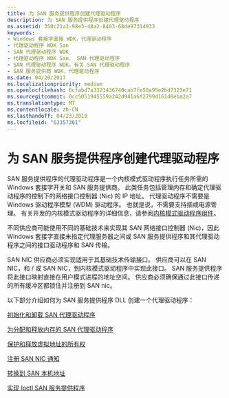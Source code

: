 ```yaml
---
title: 为 SAN 服务提供程序创建代理驱动程序
description: 为 SAN 服务提供程序创建代理驱动程序
ms.assetid: 350c21a3-98e3-48a2-8403-68de97314933
keywords:
- Windows 套接字直接 WDK，代理驱动程序
- 代理驱动程序 WDK San
- SAN 代理驱动程序 WDK
- 代理驱动程序 WDK San、 SAN 代理驱动程序
- SAN 代理驱动程序 WDK，有关 SAN 代理驱动程序
- SAN 服务提供商 WDK，代理驱动程序
ms.date: 04/20/2017
ms.localizationpriority: medium
ms.openlocfilehash: 6cfabd7a3321436740cab7fe58a95e2bd7323e71
ms.sourcegitcommit: 0cc5051945559a242d941a6f2799d161d8eba2a7
ms.translationtype: MT
ms.contentlocale: zh-CN
ms.lasthandoff: 04/23/2019
ms.locfileid: "63357361"
---
```

# <a name="creating-a-proxy-driver-for-a-san-service-provider"></a>为 SAN 服务提供程序创建代理驱动程序





SAN 服务提供程序的代理驱动程序是一个内核模式驱动程序执行任务所需的 Windows 套接字开关和 SAN 服务提供商。 此类任务包括管理内存和确定代理驱动程序的控制下的网络接口控制器 (Nic) 的 IP 地址。 代理驱动程序不需要是 Windows 驱动程序模型 (WDM) 驱动程序。 也就是说，不需要支持插或电源管理。 有关开发的内核模式驱动程序的详细信息，请参阅[内核模式驱动程序组件](https://msdn.microsoft.com/library/windows/hardware/ff553213)。

不同供应商可能使用不同的基础技术来实现其 SAN 网络接口控制器 (Nic)，因此 Windows 套接字直接未指定代理服务器之间或 SAN 服务提供程序和其代理驱动程序之间的接口驱动程序和 SAN 传输。

SAN NIC 供应商必须实现适用于其基础技术传输接口。 供应商可以在 SAN NIC，和 / 或 SAN NIC，到内核模式驱动程序中实现此接口。 SAN 服务提供程序将此接口映射直接在用户模式进程的地址空间。 供应商必须确保通过此接口传递的所有缓冲区都锁住并注册到 SAN nic。

以下部分介绍如何为 SAN 服务提供程序 DLL 创建一个代理驱动程序：

[初始化和卸载 SAN 代理驱动程序](initializing-and-unloading-a-san-proxy-driver.md)

[为分配和释放内存的 SAN 代理驱动程序](allocating-and-releasing-memory-for-a-san-proxy-driver.md)

[保护和释放虚拟地址的所有权](securing-and-releasing-ownership-of-virtual-addresses.md)

[注册 SAN NIC 通知](registering-for-san-nic-notifications.md)

[转换到 SAN 本机地址](translating-to-a-san-native-address.md)

[实现 Ioctl SAN 服务提供程序](implementing-ioctls-for-a-san-service-provider.md)

 

 






